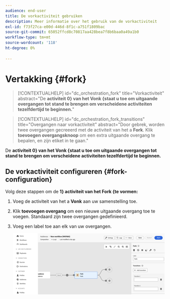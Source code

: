 ```yaml
---
audience: end-user
title: De vorkactiviteit gebruiken
description: Meer informatie over het gebruik van de vorkactiviteit
exl-id: f73f27ca-e00d-446d-8f1c-a751f1809bac
source-git-commit: 65052ffcd8c70817aa428bea7f8b6baa0a49a1b0
workflow-type: tm+mt
source-wordcount: '118'
ht-degree: 0%

---
```


# Vertakking {#fork}

>[!CONTEXTUALHELP]
>id="dc_orchestration_fork"
>title="Vorkactiviteit"
>abstract="De **activiteit 0} van het Vonk {staat u toe om uitgaande overgangen tot stand te brengen om verscheidene activiteiten tezelfdertijd te beginnen.**"

>[!CONTEXTUALHELP]
>id="dc_orchestration_fork_transitions"
>title="Overgangen naar vorkactiviteit"
>abstract="Door gebrek, worden twee overgangen gecreeerd met de activiteit van het a **Fork**. Klik **toevoegen overgangsknoop** om een extra uitgaande overgang te bepalen, en zijn etiket in te gaan."

De **activiteit 0} van het Vonk {staat u toe om uitgaande overgangen tot stand te brengen om verscheidene activiteiten tezelfdertijd te beginnen.**

## De vorkactiviteit configureren {#fork-configuration}

Volg deze stappen om de **1} activiteit van het Fork {te vormen:**

1. Voeg de activiteit van het a **Vonk** aan uw samenstelling toe.
1. Klik **toevoegen overgang** om een nieuwe uitgaande overgang toe te voegen. Standaard zijn twee overgangen gedefinieerd.
1. Voeg een label toe aan elk van uw overgangen.

   ![](../assets/fork.png)
